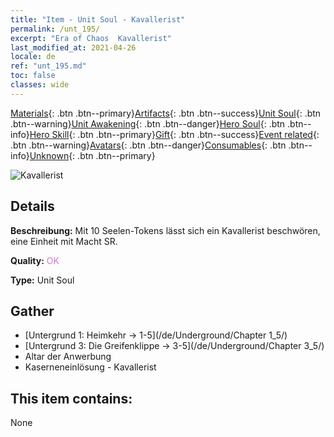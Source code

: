 ```yaml
---
title: "Item - Unit Soul - Kavallerist"
permalink: /unt_195/
excerpt: "Era of Chaos  Kavallerist"
last_modified_at: 2021-04-26
locale: de
ref: "unt_195.md"
toc: false
classes: wide
---
```

 [Materials](/ItemsDE/){: .btn .btn--primary}[Artifacts](/ItemsDE/Artifacts/){: .btn .btn--success}[Unit Soul](/ItemsDE/UnitSoul/){: .btn .btn--warning}[Unit Awakening](/ItemsDE/UnitAwakening/){: .btn .btn--danger}[Hero Soul](/ItemsDE/HeroSoul/){: .btn .btn--info}[Hero Skill](/ItemsDE/HeroSkill/){: .btn .btn--primary}[Gift](/ItemsDE/Gift/){: .btn .btn--success}[Event related](/ItemsDE/Events/){: .btn .btn--warning}[Avatars](/ItemsDE/Avatars/){: .btn .btn--danger}[Consumables](/ItemsDE/Consumables/){: .btn .btn--info}[Unknown](/ItemsDE/Unknown/){: .btn .btn--primary}

 ![Kavallerist](/images/u/ti_qishi.jpg)

## Details
 **Beschreibung:** Mit 10 Seelen-Tokens lässt sich ein Kavallerist beschwören, eine Einheit mit Macht SR.

 **Quality:** <span style="color: #DA70D6">OK</span>

 **Type:** Unit Soul

## Gather

*    [Untergrund 1: Heimkehr -> 1-5](/de/Underground/Chapter 1_5/) 
*    [Untergrund 3: Die Greifenklippe -> 3-5](/de/Underground/Chapter 3_5/) 
*    Altar der Anwerbung 
*    Kaserneneinlösung - Kavallerist 

## This item contains:

  None


